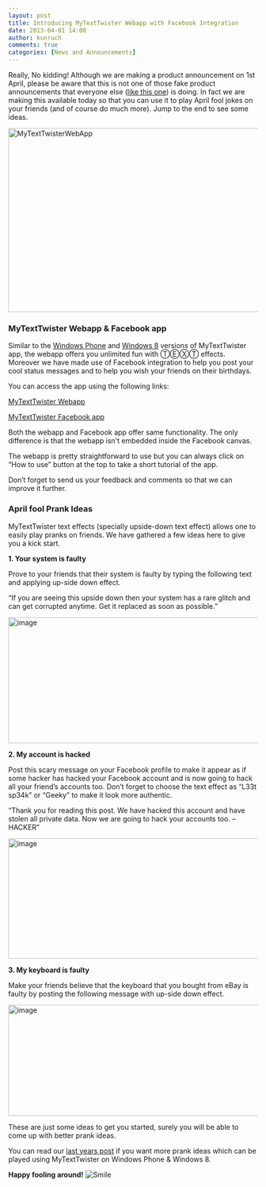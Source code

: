 ```yaml
---
layout: post
title: Introducing MyTextTwister Webapp with Facebook Integration
date: 2013-04-01 14:00
author: kunruch
comments: true
categories: [News and Announcements]
---
```

Really, No kidding! Although we are making a product announcement on 1st April, please be aware that this is not one of those fake product announcements that everyone else (<a href="https://www.google.com/intl/en/landing/nose/" target="_blank">like this one</a>) is doing. In fact we are making this available today so that you can use it to play April fool jokes on your friends (and of course do much more). Jump to the end to see some ideas.

<a href="http://kunruchcreations.com/wp-content/uploads/2013/04/MyTextTwisterWebApp.png"><img style="float: none;padding-top: 0px;padding-left: 0px;margin-left: auto;padding-right: 0px;margin-right: auto;border-width: 0px" title="MyTextTwisterWebApp" alt="MyTextTwisterWebApp" src="http://kunruchcreations.com/wp-content/uploads/2013/04/MyTextTwisterWebApp_thumb.png" width="640" height="371" border="0" /></a>
<h3>MyTextTwister Webapp &amp; Facebook app</h3>

Similar to the <a href="http://kunruchcreations.com/mytexttwister/" target="_blank">Windows Phone</a> and <a href="http://apps.microsoft.com/webpdp/app/mytexttwister/1f882c3e-a616-42e1-9145-cf646ae265da" target="_blank">Windows 8</a> versions of MyTextTwister app, the webapp offers you unlimited fun with ⓉⒺⓍⓉ effects. Moreover we have made use of Facebook integration to help you post your cool status messages and to help you wish your friends on their birthdays.

You can access the app using the following links:

<a class="btn btn-success" href="http://mytexttwister.azurewebsites.net/Webapp" target="_blank">MyTextTwister Webapp</a>

<a class="btn btn-primary" href="http://apps.facebook.com/mytexttwister/" target="_blank">MyTextTwister Facebook app</a>

Both the webapp and Facebook app offer same functionality. The only difference is that the webapp isn't embedded inside the Facebook canvas.

The webapp is pretty straightforward to use but you can always click on “How to use” button at the top to take a short tutorial of the app.

Don’t forget to send us your feedback and comments so that we can improve it further.
<h3>April fool Prank Ideas</h3>

MyTextTwister text effects (specially upside-down text effect) allows one to easily play pranks on friends. We have gathered a few ideas here to give you a kick start.

<strong>1. Your system is faulty</strong>

Prove to your friends that their system is faulty by typing the following text and applying up-side down effect.

“If you are seeing this upside down then your system has a rare glitch and can get corrupted anytime. Get it replaced as soon as possible.”

<a href="http://kunruchcreations.com/wp-content/uploads/2013/04/image.png"><img style="float: none;padding-top: 0px;padding-left: 0px;margin-left: auto;padding-right: 0px;margin-right: auto;border: 0px" title="image" alt="image" src="http://kunruchcreations.com/wp-content/uploads/2013/04/image_thumb.png" width="644" height="254" border="0" /></a>

<strong>2. My account is hacked</strong>

Post this scary message on your Facebook profile to make it appear as if some hacker has hacked your Facebook account and is now going to hack all your friend’s accounts too. Don’t forget to choose the text effect as “L33t sp34k” or “Geeky” to make it look more authentic.

“Thank you for reading this post. We have hacked this account and have stolen all private data. Now we are going to hack your accounts too. – HACKER”

<a href="http://kunruchcreations.com/wp-content/uploads/2013/04/image1.png"><img style="float: none;padding-top: 0px;padding-left: 0px;margin-left: auto;padding-right: 0px;margin-right: auto;border: 0px" title="image" alt="image" src="http://kunruchcreations.com/wp-content/uploads/2013/04/image_thumb1.png" width="644" height="243" border="0" /></a>

<strong>3. My keyboard is faulty</strong>

Make your friends believe that the keyboard that you bought from eBay is faulty by posting the following message with up-side down effect.

<a href="http://kunruchcreations.com/wp-content/uploads/2013/04/image2.png"><img style="float: none;padding-top: 0px;padding-left: 0px;margin-left: auto;padding-right: 0px;margin-right: auto;border: 0px" title="image" alt="image" src="http://kunruchcreations.com/wp-content/uploads/2013/04/image_thumb2.png" width="644" height="224" border="0" /></a>

These are just some ideas to get you started, surely you will be able to come up with better prank ideas.

You can read our <a href="http://kunruchcreations.com/play-cool-april-fool-pranks-friends-windows-phone/" target="_blank">last years post</a> if you want more prank ideas which can be played using MyTextTwister on Windows Phone &amp; Windows 8.

<strong>Happy fooling around!</strong> <img class="wlEmoticon wlEmoticon-smile" alt="Smile" src="http://kunruchcreations.com/wp-content/uploads/2013/04/wlEmoticon-smile.png" />
